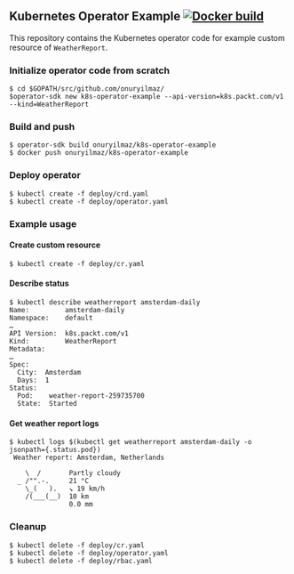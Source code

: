 ## Kubernetes Operator Example [![Docker build](https://img.shields.io/docker/automated/onuryilmaz/k8s-operator-example.svg)](https://hub.docker.com/r/onuryilmaz/k8s-operator-example/tags/)

This repository contains the Kubernetes operator code for example custom resource of `WeatherReport`.

### Initialize operator code from scratch
```
$ cd $GOPATH/src/github.com/onuryilmaz/
$operator-sdk new k8s-operator-example --api-version=k8s.packt.com/v1 --kind=WeatherReport
```

### Build and push
```
$ operator-sdk build onuryilmaz/k8s-operator-example
$ docker push onuryilmaz/k8s-operator-example
```

### Deploy operator
```
$ kubectl create -f deploy/crd.yaml
$ kubectl create -f deploy/operator.yaml
```


### Example usage

#### Create custom resource
```
$ kubectl create -f deploy/cr.yaml
```

#### Describe status
```
$ kubectl describe weatherreport amsterdam-daily
Name:         amsterdam-daily
Namespace:    default
…
API Version:  k8s.packt.com/v1
Kind:         WeatherReport
Metadata:
…
Spec:
  City:  Amsterdam
  Days:  1
Status:
  Pod:    weather-report-259735700
  State:  Started
```

#### Get weather report logs

```
$ kubectl logs $(kubectl get weatherreport amsterdam-daily -o jsonpath={.status.pod})
 Weather report: Amsterdam, Netherlands

    \  /       Partly cloudy
  _ /"".-.     21 °C          
    \_(   ).   ↘ 19 km/h      
    /(___(__)  10 km          
               0.0 mm 
```

### Cleanup
```
$ kubectl delete -f deploy/cr.yaml
$ kubectl delete -f deploy/operator.yaml
$ kubectl delete -f deploy/rbac.yaml
```
